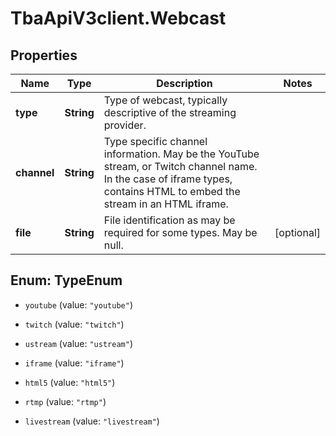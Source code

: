 # TbaApiV3client.Webcast

## Properties

Name | Type | Description | Notes
------------ | ------------- | ------------- | -------------
**type** | **String** | Type of webcast, typically descriptive of the streaming provider. | 
**channel** | **String** | Type specific channel information. May be the YouTube stream, or Twitch channel name. In the case of iframe types, contains HTML to embed the stream in an HTML iframe. | 
**file** | **String** | File identification as may be required for some types. May be null. | [optional] 



## Enum: TypeEnum


* `youtube` (value: `"youtube"`)

* `twitch` (value: `"twitch"`)

* `ustream` (value: `"ustream"`)

* `iframe` (value: `"iframe"`)

* `html5` (value: `"html5"`)

* `rtmp` (value: `"rtmp"`)

* `livestream` (value: `"livestream"`)




